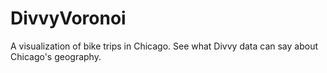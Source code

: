 DivvyVoronoi
============

A visualization of bike trips in Chicago. See what Divvy data can say about Chicago's geography.
